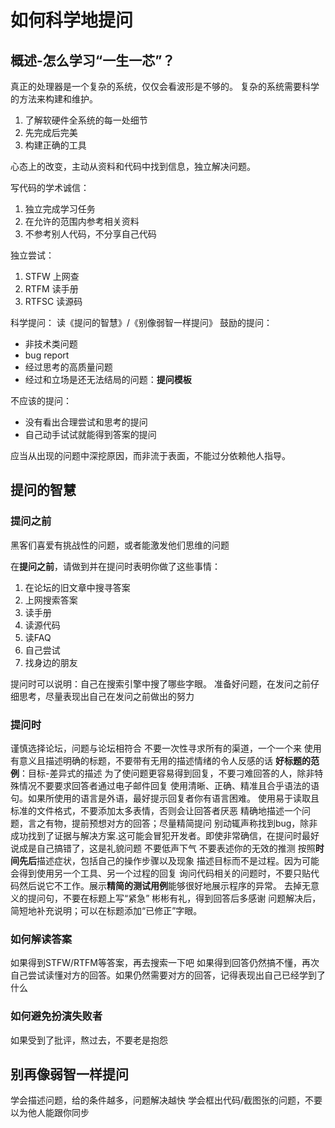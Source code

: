# 如何科学地提问

## 概述-怎么学习“一生一芯”？

真正的处理器是一个复杂的系统，仅仅会看波形是不够的。
复杂的系统需要科学的方法来构建和维护。

1. 了解软硬件全系统的每一处细节
2. 先完成后完美
3. 构建正确的工具

心态上的改变，主动从资料和代码中找到信息，独立解决问题。

写代码的学术诚信：

1. 独立完成学习任务
2. 在允许的范围内参考相关资料
3. 不参考别人代码，不分享自己代码

独立尝试：

1. STFW 上网查
2. RTFM 读手册
3. RTFSC 读源码

科学提问：
读《提问的智慧》/《别像弱智一样提问》
鼓励的提问：

- 非技术类问题
- bug report
- 经过思考的高质量问题
- 经过和立场是还无法结局的问题：**提问模板**

不应该的提问：

- 没有看出合理尝试和思考的提问
- 自己动手试试就能得到答案的提问

应当从出现的问题中深挖原因，而非流于表面，不能过分依赖他人指导。

## 提问的智慧

### 提问之前

黑客们喜爱有挑战性的问题，或者能激发他们思维的问题

在**提问之前**，请做到并在提问时表明你做了这些事情：

1. 在论坛的旧文章中搜寻答案
2. 上网搜索答案
3. 读手册
4. 读源代码
5. 读FAQ
6. 自己尝试
7. 找身边的朋友

提问时可以说明：自己在搜索引擎中搜了哪些字眼。
准备好问题，在发问之前仔细思考，尽量表现出自己在发问之前做出的努力

### 提问时

谨慎选择论坛，问题与论坛相符合
不要一次性寻求所有的渠道，一个一个来
使用有意义且描述明确的标题，不要带有无用的描述情绪的令人反感的话
**好标题的范例**：目标-差异式的描述
为了使问题更容易得到回复，不要刁难回答的人，除非特殊情况不要要求回答者通过电子邮件回复
使用清晰、正确、精准且合乎语法的语句。如果所使用的语言是外语，最好提示回复者你有语言困难。
使用易于读取且标准的文件格式，不要添加太多表情，否则会让回答者厌恶
精确地描述一个问题，言之有物，提前预想对方的回答；尽量精简提问
别动辄声称找到bug，除非成功找到了证据与解决方案.这可能会冒犯开发者。即使非常确信，在提问时最好说成是自己搞错了，这是礼貌问题
不要低声下气
不要表述你的无效的推测
按照**时间先后**描述症状，包括自己的操作步骤以及现象
描述目标而不是过程。因为可能会得到使用另一个工具、另一个过程的回复
询问代码相关的问题时，不要只贴代码然后说它不工作。展示**精简的测试用例**能够很好地展示程序的异常。
去掉无意义的提问句，不要在标题上写“紧急”
彬彬有礼，得到回答后多感谢
问题解决后，简短地补充说明；可以在标题添加“已修正”字眼。

### 如何解读答案

如果得到STFW/RTFM等答案，再去搜索一下吧
如果得到回答仍然搞不懂，再次自己尝试读懂对方的回答。如果仍然需要对方的回答，记得表现出自己已经学到了什么

### 如何避免扮演失败者

如果受到了批评，熬过去，不要老是抱怨

## 别再像弱智一样提问

学会描述问题，给的条件越多，问题解决越快
学会框出代码/截图张的问题，不要以为他人能跟你同步
